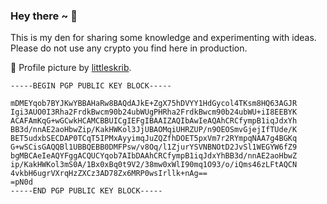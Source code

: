 ### Hey there ~ 👋

This is my den for sharing some knowledge and experimenting with ideas. Please do not use any crypto you find here in production.

🎨 Profile picture by [littleskrib](https://twitter.com/littleskrib).

```
-----BEGIN PGP PUBLIC KEY BLOCK-----

mDMEYqob7BYJKwYBBAHaRw8BAQdAJkE+ZgX75hDVYY1HdGycol4TKsm8HQ63AGJR
Igi3AUO0I3Rha2FrdkBwcm90b24ubWUgPHRha2FrdkBwcm90b24ubWU+iI8EEBYK
ACAFAmKqG+wGCwkHCAMCBBUICgIEFgIBAAIZAQIbAwIeAQAhCRCfympB1iqJdxYh
BB3d/nnAE2aoHbwZip/KakHWKol3JjUBAOMqiUHRZUP/n9OEOSmvGjejIfTUde/K
BET5udxbSECDAP0TCqT5IPMxAyyimqJuZQZfhDOET5pxVm7r2RYmpqNAA7g4BGKq
G+wSCisGAQQBl1UBBQEBB0DMFPsw/v8Oq/l1ZjurYSVNBNOtD2JvSl1WEGYW6fZ9
bgMBCAeIeAQYFggACQUCYqob7AIbDAAhCRCfympB1iqJdxYhBB3d/nnAE2aoHbwZ
ip/KakHWKol3mS0A/1Bx0xBq0t9V2/38mw0xWlI90mq1O93/o/iQms46zLFtAQCN
4vkbH6ugrVXrqHzZXCz3AD78Zx6MRP0wsIrllk+nAg==
=pN0d
-----END PGP PUBLIC KEY BLOCK-----
```
<!--
**takakv/takakv** is a ✨ _special_ ✨ repository because its `README.md` (this file) appears on your GitHub profile.

Here are some ideas to get you started:

- 🔭 I’m currently working on ...
- 🌱 I’m currently learning ...
- 👯 I’m looking to collaborate on ...
- 🤔 I’m looking for help with ...
- 💬 Ask me about ...
- 📫 How to reach me: ...
- 😄 Pronouns: ...
- ⚡ Fun fact: ...
-->
